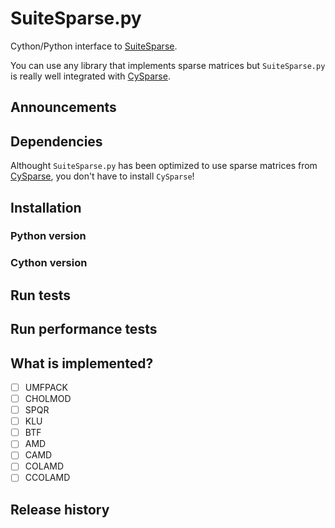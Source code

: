 # SuiteSparse.py

Cython/Python interface to [SuiteSparse](http://faculty.cse.tamu.edu/davis/suitesparse.html).

You can use any library that implements sparse matrices but `SuiteSparse.py` is really well 
integrated with [CySparse](https://github.com/PythonOptimizers/cysparse).

## Announcements

## Dependencies

Althought `SuiteSparse.py` has been optimized to use sparse matrices from [CySparse](https://github.com/PythonOptimizers/cysparse), 
you don't have to install `CySparse`!

## Installation

### Python version

### Cython version

## Run tests

## Run performance tests

## What is implemented?

- [ ] UMFPACK
- [ ] CHOLMOD
- [ ] SPQR
- [ ] KLU
- [ ] BTF
- [ ] AMD
- [ ] CAMD
- [ ] COLAMD
- [ ] CCOLAMD

## Release history